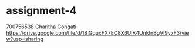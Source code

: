 # assignment-4
700756538 Charitha Gongati
https://drive.google.com/file/d/18iGquxFX7EC8X6UIK4UnkInBgVl9yxF3/view?usp=sharing
